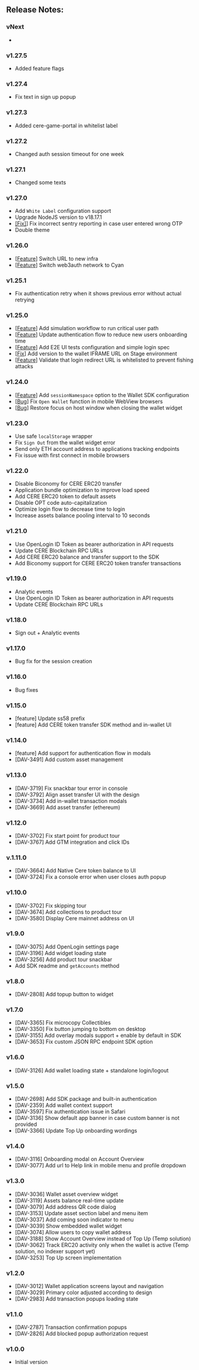 ## Release Notes:

### vNext

-

### v1.27.5

- Added feature flags

### v1.27.4

- Fix text in sign up popup

### v1.27.3

- Added cere-game-portal in whitelist label

### v1.27.2

- Changed auth session timeout for one week

### v1.27.1

- Changed some texts

### v1.27.0
- Add `White Label` configuration support
- Upgrade NodeJS version to v18.17.1
- [[Fix]](https://www.notion.so/cere/Wrong-OTP-code-entry-error-logged-incorrectly-2139b9953e354db4829953a6161b68ba?pvs=4)] Fix incorrect sentry reporting in case user entered wrong OTP
- Double theme

### v1.26.0

- [[Feature](https://www.notion.so/cere/Switch-DEV-frontends-to-new-infra-563be1f2c5ee4b92aa87808f3480fe22?pvs=4)] Switch URL to new infra
- [[Feature](https://www.notion.so/cere/Cere-Wallet-Achieve-99-new-users-login-success-rate-in-Cere-Wallet-20610fe9e8564934b544a28aee4dacb9?pvs=4)] Switch web3auth network to Cyan

### v1.25.1

- Fix authentication retry when it shows previous error without actual retrying

### v1.25.0

- [[Feature](https://www.notion.so/cere/Cere-Wallet-simulation-config-46f78c7d573e44f198eac83c1805e482?pvs=4)] Add simulation workflow to run critical user path
- [[Feature](https://www.notion.so/cere/Plan-for-TORUS-replacement-1304aeda9f8c468b946b8b223fb86da7?pvs=4)] Update authentication flow to reduce new users onboarding time
- [[Feature](https://www.notion.so/cere/Implement-E2E-UI-tests-for-Wallet-Client-to-check-Tor-us-fix-b6575b5474684b6cb1566926063a9254?pvs=4)] Add E2E UI tests configuration and simple login spec
- [[Fix](https://www.notion.so/cere/Missed-version-in-Cere-Wallet-IFRAME-URL-on-Stage-c647d3be181846aeb8f6d7fd908ab385?pvs=4)] Add version to the wallet IFRAME URL on Stage environment
- [[Feature](https://www.notion.so/cere/Whitehat-Wallet-Open-redirect-bypass-89bba775a9fc4db58ecbaec5a9935268)] Validate that login redirect URL is whitelisted to prevent fishing attacks

### v1.24.0

- [[Feature](https://www.notion.so/cere/User-can-t-open-Cere-wallet-page-from-the-widget-delete-button-if-possible-bf15658f37a24e91a6bf951aaa935cae)] Add `sessionNamespace` option to the Wallet SDK configuration
- [[Bug](https://www.notion.so/cere/User-can-t-open-Cere-wallet-page-from-the-widget-delete-button-if-possible-bf15658f37a24e91a6bf951aaa935cae)] Fix `Open Wallet` function in mobile WebView browsers
- [[Bug](https://www.notion.so/cere/After-interacting-with-Wallet-button-the-control-arrows-become-inactive-b4f58387f306481ead213af8cc7af364?pvs=4)] Restore focus on host window when closing the wallet widget

### v1.23.0

- Use safe `localStorage` wrapper
- Fix `Sign Out` from the wallet widget error
- Send only ETH account address to applications tracking endpoints
- Fix issue with first connect in mobile browsers

### v1.22.0

- Disable Biconomy for CERE ERC20 transfer
- Application bundle optimization to improve load speed
- Add CERE ERC20 token to default assets
- Disable OPT code auto-capitalization
- Optimize login flow to decrease time to login
- Increase assets balance pooling interval to 10 seconds

### v1.21.0

- Use OpenLogin ID Token as bearer authorization in API requests
- Update CERE Blockchain RPC URLs
- Add CERE ERC20 balance and transfer support to the SDK
- Add Biconomy support for CERE ERC20 token transfer transactions

### v1.19.0

- Analytic events
- Use OpenLogin ID Token as bearer authorization in API requests
- Update CERE Blockchain RPC URLs

### v1.18.0

- Sign out + Analytic events

### v1.17.0

- Bug fix for the session creation

### v1.16.0

- Bug fixes

### v1.15.0

- [feature] Update ss58 prefix
- [feature] Add CERE token transfer SDK method and in-wallet UI

### v1.14.0

- [feature] Add support for authentication flow in modals
- [DAV-3491] Add custom asset management

### v1.13.0

- [DAV-3719] Fix snackbar tour error in console
- [DAV-3792] Align asset transfer UI with the design
- [DAV-3734] Add in-wallet transaction modals
- [DAV-3669] Add asset transfer (ethereum)

### v1.12.0

- [DAV-3702] Fix start point for product tour
- [DAV-3767] Add GTM integration and click IDs

### v.1.11.0

- [DAV-3664] Add Native Cere token balance to UI
- [DAV-3724] Fix a console error when user closes auth popup

### v1.10.0

- [DAV-3702] Fix skipping tour
- [DAV-3674] Add collections to product tour
- [DAV-3580] Display Cere mainnet address on UI

### v1.9.0

- [DAV-3075] Add OpenLogin settings page
- [DAV-3196] Add widget loading state
- [DAV-3256] Add product tour snackbar
- Add SDK readme and `getAccounts` method

### v1.8.0

- [DAV-2808] Add topup button to widget

### v1.7.0

- [DAV-3365] Fix microcopy Collectibles
- [DAV-3350] Fix button jumping to bottom on desktop
- [DAV-3155] Add overlay modals support + enable by default in SDK
- [DAV-3653] Fix custom JSON RPC endpoint SDK option

### v1.6.0

- [DAV-3126] Add wallet loading state + standalone login/logout

### v1.5.0

- [DAV-2698] Add SDK package and built-in authentication
- [DAV-2359] Add wallet context support
- [DAV-3597] Fix authentication issue in Safari
- [DAV-3136] Show default app banner in case custom banner is not provided
- [DAV-3366] Update Top Up onboarding wordings

### v1.4.0

- [DAV-3116] Onboarding modal on Account Overview
- [DAV-3077] Add url to Help link in mobile menu and profile dropdown

### v1.3.0

- [DAV-3036] Wallet asset overview widget
- [DAV-3119] Assets balance real-time update
- [DAV-3079] Add address QR code dialog
- [DAV-3153] Update asset section label and menu item
- [DAV-3037] Add coming soon indicator to menu
- [DAV-3039] Show embedded wallet widget
- [DAV-3074] Allow users to copy wallet address
- [DAV-3188] Show Account Overview instead of Top Up (Temp solution)
- [DAV-3062] Track ERC20 activity only when the wallet is active (Temp solution, no indexer support yet)
- [DAV-3253] Top Up screen implementation

### v1.2.0

- [DAV-3012] Wallet application screens layout and navigation
- [DAV-3029] Primary color adjusted according to design
- [DAV-2983] Add transaction popups loading state

### v1.1.0

- [DAV-2787] Transaction confirmation popups
- [DAV-2826] Add blocked popup authorization request

### v1.0.0

- Initial version
